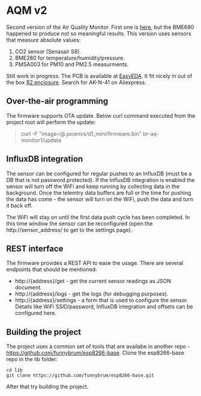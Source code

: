 # AQM v2

Second version of the Air Quality Monitor. First one is [here](https://github.com/funnybrum/AQM), but the BME680 happened to produce not so meaningful results. This version uses sensors that measure absolute values:
1) CO2 sensor (Senasair S8).
2) BME280 for temperature/humidity/pressure.
3) PMSA003 for PM10 and PM2.5 measurments.

Still work in progress. The PCB is available at [EasyEDA](https://easyeda.com/funnybrum/iaq-board-v3-co2_copy). It fit nicely in out of the box [$2 enclosure](./docs/sb.jpg). Search for AK-N-41 on Aliexpress.

## Over-the-air programming

The firmware supports OTA update. Below curl command executed from the project root will perform the update:
> curl -F "image=@.pioenvs/d1_mini/firmware.bin" br-aq-monitor1/update

## InfluxDB integration

The sensor can be configured for regular pushes to an InfluxDB (must be a DB that is not password protected). If the InfluxDB integration is enabled the sensor will turn off the WiFi and keep running by collecting data in the background. Once the telemtry data buffers are full or the time for pushing the data has come - the sensor will turn on the WiFi, push the data and turn it back off.

The WiFi will stay on until the first data push cycle has been completed. In this time window the sensor can be reconfigured (open the http://sensor_address/ to get to the settings page). 

## REST interface

The firmware provides a REST API to ease the usage. There are several endpoints that should be mentioned:

* http://{address}/get - get the current sensor readings as JSON document.
* http://{address}/logs - get the logs (for debugging purposes).
* http://{address}/settings - a form that is used to configure the sensor. Details like WiFi SSID/password, InfluxDB integration and offsets can be configured here.

## Building the project

The project uses a common set of tools that are availabe in another repo - https://github.com/funnybrum/esp8266-base. Clone the esp8266-base repo in the lib folder:

```
cd lib
git clone https://github.com/funnybrum/esp8266-base.git
```

After that try building the project.
